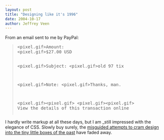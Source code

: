 ```yaml
--- 
layout: post
title: "Designing like it's 1996"
date: 2004-10-17
author: Jeffrey Veen
---
```

<p>From an email sent to me by PayPal:</p>

<blockquote>
<pre>&lt;pixel.gif&gt;Amount:
&lt;pixel.gif&gt;$27.00 USD

&lt;pixel.gif&gt;Subject:
&lt;pixel.gif&gt;old 97 tix

&lt;pixel.gif&gt;Note:
&lt;pixel.gif&gt;Thanks, man.

&lt;pixel.gif&gt;&lt;pixel.gif&gt;
&lt;pixel.gif&gt;&lt;pixel.gif&gt;
View the details of this transaction online
</pre></blockquote>

<p>I hardly write markup at all these days, but I am _still impressed with the elegance of CSS. Slowly buy surely, the <a href="http://www.dsiegel.com/damage/">misguided attempts to cram design into the tiny little boxes of the past</a> have faded away.</p>
&#8203;